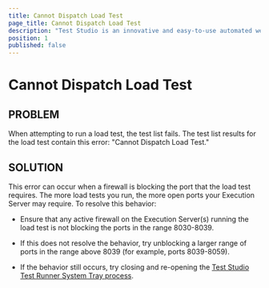 ```yaml
---
title: Cannot Dispatch Load Test
page_title: Cannot Dispatch Load Test
description: "Test Studio is an innovative and easy-to-use automated web, WPF and load testing solution. Test Studio tests support essential technologies like ASP.NET AJAX, Silverlight, PHP and MVC. HTML5, Testing framework, functional testing, performance testing, load testing, exploratory testing, manual testing."
position: 1
published: false
---
```

# Cannot Dispatch Load Test

## PROBLEM

When attempting to run a load test, the test list fails. The test list results for the load test contain this error: "Cannot Dispatch Load Test."

## SOLUTION

This error can occur when a firewall is blocking the port that the load test requires. The more load tests you run, the more open ports your Execution Server may require. To resolve this behavior:

- Ensure that any active firewall on the Execution Server(s) running the load test is not blocking the ports in the range 8030-8039.

- If this does not resolve the behavior, try unblocking a larger range of ports in the range above 8039 (for example, ports 8039-8059).

- If the behavior still occurs, try closing and re-opening the <a href="/features/scheduling-test-runs/overview" target="_blank">Test Studio Test Runner System Tray process</a>.



